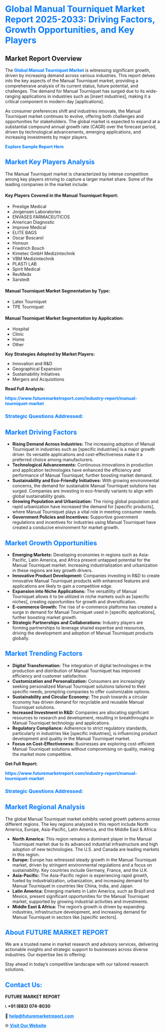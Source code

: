 <h1 style="color: #007BFF;">Global Manual Tourniquet Market Report 2025-2033: Driving Factors, Growth Opportunities, and Key Players</h1>

<section id="overview">
<h2>Market Report Overview</h2>
<p>The <a href="https://www.futuremarketreport.com/industry-report/manual-tourniquet-market" style="color: #007BFF; text-decoration: none;"><strong>Global Manual Tourniquet Market</strong></a> is witnessing significant growth, driven by increasing demand across various industries. This report delves into the key aspects of the Manual Tourniquet market, providing a comprehensive analysis of its current status, future potential, and challenges. The demand for Manual Tourniquet has surged due to its wide-ranging applications in industries such as [insert industries], making it a critical component in modern-day [applications].</p>
<p>As consumer preferences shift and industries innovate, the Manual Tourniquet market continues to evolve, offering both challenges and opportunities for stakeholders. The global market is expected to expand at a substantial compound annual growth rate (CAGR) over the forecast period, driven by technological advancements, emerging applications, and increasing investments by major players.</p>
</section>

<section id="overview">
<p><a href="https://www.futuremarketreport.com/request-sample/reportId=64785" style="color: #007BFF; text-decoration: none;"><strong>Explore Sample Report Here</strong></a></p>
</section>

<section id="key-players">
<h2 style="color: #007BFF;">Market Key Players Analysis</h2>
<p>The Manual Tourniquet market is characterized by intense competition among key players striving to capture a larger market share. Some of the leading companies in the market include:</p>
<h4>Key Players Covered in the Manual Tourniquet Report:</h4>
<ul><li>Prestige Medical</li><li>Jorgensen Laboratories</li><li>ENVASES FARMACEUTICOS</li><li>American Diagnostic</li><li>Improve Medical</li><li>ELITE BAGS</li><li>Oscar Boscarol</li><li>Honsun</li><li>Friedrich Bosch</li><li>Kimetec GmbH Medizintechnik</li><li>VBM Medizintechnik</li><li>PLASTI LAB</li><li>Spirit Medical</li><li>RevMedx</li><li>Sarstedt</li></ul>
<h4>Manual Tourniquet Market Segmentation by Type:</h4>
<ul><li>Latex Tourniquet</li><li>TPE Tourniquet</li></ul>

<h4>Manual Tourniquet Market Segmentation by Application:</h4>
<ul><li>Hospital</li><li>Clinic</li><li>Home</li><li>Other</li></ul>
<p><strong>Key Strategies Adopted by Market Players:</strong></p>
<ul>
<li>Innovation and R&D</li>
<li>Geographical Expansion</li>
<li>Sustainability Initiatives</li>
<li>Mergers and Acquisitions</li>
</ul>
</section>

<section>
<p><strong>Read Full Analysis: </strong></p><a href="https://www.futuremarketreport.com/industry-report/manual-tourniquet-market" style="color: #007BFF; text-decoration: none;"><strong>https://www.futuremarketreport.com/industry-report/manual-tourniquet-market</strong></a>
<h3 style="color: #007BFF;">Strategic Questions Addressed:</h3>
</section>

<section id="driving-factors">
<h2 style="color: #007BFF;">Market Driving Factors</h2>
<ul>
<li><strong>Rising Demand Across Industries:</strong> The increasing adoption of Manual Tourniquet in industries such as [specific industries] is a major growth driver. Its versatile applications and cost-effectiveness make it a preferred choice among manufacturers.</li>
<li><strong>Technological Advancements:</strong> Continuous innovations in production and application technologies have enhanced the efficiency and performance of Manual Tourniquet, further boosting market demand.</li>
<li><strong>Sustainability and Eco-Friendly Initiatives:</strong> With growing environmental concerns, the demand for sustainable Manual Tourniquet solutions has surged. Companies are investing in eco-friendly variants to align with global sustainability goals.</li>
<li><strong>Growing Population and Urbanization:</strong> The rising global population and rapid urbanization have increased the demand for [specific products], where Manual Tourniquet plays a vital role in meeting consumer needs.</li>
<li><strong>Government Policies and Incentives:</strong> Supportive government regulations and incentives for industries using Manual Tourniquet have created a conducive environment for market growth.</li>
</ul>
</section>

<section id="growth-opportunities">
<h2 style="color: #007BFF;">Market Growth Opportunities</h2>
<ul>
<li><strong>Emerging Markets:</strong> Developing economies in regions such as Asia-Pacific, Latin America, and Africa present untapped potential for the Manual Tourniquet market. Increasing industrialization and urbanization in these regions are key growth drivers.</li>
<li><strong>Innovative Product Development:</strong> Companies investing in R&D to create innovative Manual Tourniquet products with enhanced features and applications are likely to gain a competitive edge.</li>
<li><strong>Expansion into Niche Applications:</strong> The versatility of Manual Tourniquet allows it to be utilized in niche markets such as [specific niches], creating opportunities for growth and diversification.</li>
<li><strong>E-commerce Growth:</strong> The rise of e-commerce platforms has created a surge in demand for Manual Tourniquet used in [specific applications], further boosting market growth.</li>
<li><strong>Strategic Partnerships and Collaborations:</strong> Industry players are forming partnerships to leverage shared expertise and resources, driving the development and adoption of Manual Tourniquet products globally.</li>
</ul>
</section>

<section id="trending-factors">
<h2 style="color: #007BFF;">Market Trending Factors</h2>
<ul>
<li><strong>Digital Transformation:</strong> The integration of digital technologies in the production and distribution of Manual Tourniquet has improved efficiency and customer satisfaction.</li>
<li><strong>Customization and Personalization:</strong> Consumers are increasingly seeking personalized Manual Tourniquet solutions tailored to their specific needs, prompting companies to offer customizable options.</li>
<li><strong>Sustainability and Circular Economy:</strong> The push towards a circular economy has driven demand for recyclable and reusable Manual Tourniquet solutions.</li>
<li><strong>Increased Investment in R&D:</strong> Companies are allocating significant resources to research and development, resulting in breakthroughs in Manual Tourniquet technology and applications.</li>
<li><strong>Regulatory Compliance:</strong> Adherence to strict regulatory standards, particularly in industries like [specific industries], is influencing product development and quality in the Manual Tourniquet market.</li>
<li><strong>Focus on Cost-Effectiveness:</strong> Businesses are exploring cost-efficient Manual Tourniquet solutions without compromising on quality, making the market more competitive.</li>
</ul>
</section>

<section>
<p><strong>Get Full Report: </strong></p><a href="https://www.futuremarketreport.com/industry-report/manual-tourniquet-market" style="color: #007BFF; text-decoration: none;"><strong>https://www.futuremarketreport.com/industry-report/manual-tourniquet-market</strong></a>
<h3 style="color: #007BFF;">Strategic Questions Addressed:</h3>
</section>


<section id="regional-analysis">
<h2 style="color: #007BFF;">Market Regional Analysis</h2>
<p>The global Manual Tourniquet market exhibits varied growth patterns across different regions. The key regions analyzed in this report include North America, Europe, Asia-Pacific, Latin America, and the Middle East & Africa:</p>
<ul>
<li><strong>North America:</strong> This region remains a dominant player in the Manual Tourniquet market due to its advanced industrial infrastructure and high adoption of new technologies. The U.S. and Canada are leading markets in this region.</li>
<li><strong>Europe:</strong> Europe has witnessed steady growth in the Manual Tourniquet market, driven by stringent environmental regulations and a focus on sustainability. Key countries include Germany, France, and the U.K.</li>
<li><strong>Asia-Pacific:</strong> The Asia-Pacific region is experiencing rapid growth, fueled by industrialization, urbanization, and increasing demand for Manual Tourniquet in countries like China, India, and Japan.</li>
<li><strong>Latin America:</strong> Emerging markets in Latin America, such as Brazil and Mexico, present significant opportunities for the Manual Tourniquet market, supported by growing industrial activities and investments.</li>
<li><strong>Middle East & Africa:</strong> The region’s growth is driven by expanding industries, infrastructure development, and increasing demand for Manual Tourniquet in sectors like [specific sectors].</li>
</ul>
</section>

<footer>
<h2 style="color: #007BFF;">About FUTURE MARKET REPORT</h2>
<p>We are a trusted name in market research and advisory services, delivering actionable insights and strategic support to businesses across diverse industries. Our expertise lies in offering:</p>

<p>Stay ahead in today’s competitive landscape with our tailored research solutions.</p>

<h2 style="color: #007BFF;">Contact Us:</h2>
<p><strong>FUTURE MARKET REPORT</strong></p>
<p>📞 <strong>+91 (883) 074-8030</strong></p>
<p>📧 <strong><a href="mailto:help@futuremarketreport.com" style="color: #007BFF;">help@futuremarketreport.com</a></strong></p>
<p>🌐 <strong><a href="https://www.futuremarketreport.com/" style="color: #007BFF;">Visit Our Website</a></strong></p>
</footer>